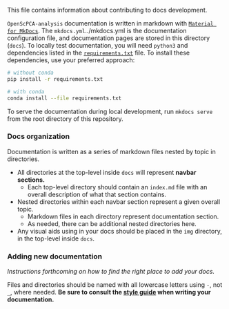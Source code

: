 This file contains information about contributing to docs development.

`OpenScPCA-analysis` documentation is written in markdown with [`Material for MkDocs`](https://squidfunk.github.io/mkdocs-material/).
The `mkdocs.yml`../mkdocs.yml is the documentation configuration file, and documentation pages are stored in this directory (`docs`).
To locally test documentation, you will need `python3` and dependencies listed in the [`requirements.txt`](./requirements.txt) file.
To install these dependencies, use your preferred approach:

```sh
# without conda
pip install -r requirements.txt

# with conda
conda install --file requirements.txt
```

To serve the documentation during local development, run `mkdocs serve` from the root directory of this repository.


### Docs organization

Documentation is written as a series of markdown files nested by topic in directories.

- All directories at the top-level inside `docs` will represent **navbar sections.**
  - Each top-level directory should contain an `index.md` file with an overall description of what that section contains.
- Nested directories within each navbar section represent a given overall topic.
  - Markdown files in each directory represent documentation section.
  - As needed, there can be additional nested directories here.
- Any visual aids using in your docs should be placed in the `img` directory, in the top-level inside `docs`.

### Adding new documentation

_Instructions forthcoming on how to find the right place to add your docs._

Files and directories should be named with all lowercase letters using `-`, not `_`, where needed.
**Be sure to consult the [style guide](https://github.com/AlexsLemonade/OpenScPCA-admin/blob/main/writing-style-guide/general-style-guide.md) when writing your documentation.**
